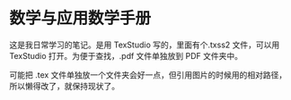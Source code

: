 # 数学与应用数学手册

这是我日常学习的笔记。是用 TexStudio 写的，里面有个.txss2 文件，可以用 TexStudio 打开。为便于查找，.pdf 文件单独放到 PDF 文件夹中。

可能把 .tex 文件单独放一个文件夹会好一点，但引用图片的时候用的相对路径，所以懒得改了，就保持现状了。
